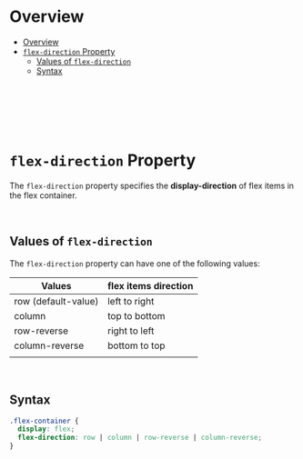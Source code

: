 # Overview

- [Overview](#overview)
- [`flex-direction` Property](#flex-direction-property)
  - [Values of `flex-direction`](#values-of-flex-direction)
  - [Syntax](#syntax)

&nbsp;

&nbsp;

&nbsp;

# `flex-direction` Property

The `flex-direction` property specifies the **display-direction** of flex items in the flex container.

&nbsp;

## Values of `flex-direction`

The `flex-direction` property can have one of the following values:

| Values              | flex items direction |
| ------------------- | -------------------- |
| row (default-value) | left to right        |
| column              | top to bottom        |
| row-reverse         | right to left        |
| column-reverse      | bottom to top        |
|                     |                      |

&nbsp;

## Syntax

```css
.flex-container {
  display: flex;
  flex-direction: row | column | row-reverse | column-reverse;
}
```
